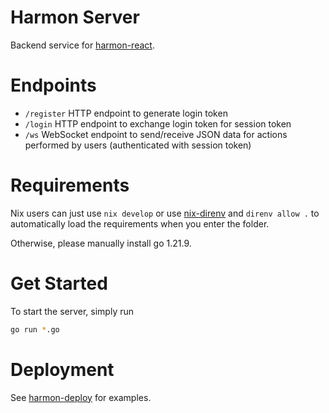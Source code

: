 # Harmon Server

Backend service for [harmon-react](https://github.com/danerieber/harmon-react).

# Endpoints

- `/register` HTTP endpoint to generate login token
- `/login` HTTP endpoint to exchange login token for session token
- `/ws` WebSocket endpoint to send/receive JSON data for actions performed by users (authenticated with session token)

# Requirements

Nix users can just use `nix develop` or use [nix-direnv](https://github.com/nix-community/nix-direnv) and `direnv allow .` to automatically load the requirements when you enter the folder.

Otherwise, please manually install go 1.21.9.

# Get Started

To start the server, simply run

```sh
go run *.go
```

# Deployment

See [harmon-deploy](https://github.com/danerieber/harmon-deploy) for examples.
